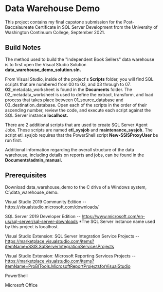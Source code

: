 # Data Warehouse Demo
This project contains my final capstone submission for the Post-Baccalaureate Certificate in SQL Server Development from the University of Washington Continuum College, September 2021.

## Build Notes
The method used to build the "Independent Book Sellers" data warehouse is to first open the Visual Studio Solution **data_warehouse_demo_solution.sln.**

From Visual Studio, inside of the project's **Scripts** folder, you will find SQL scripts that are numbered from 00 to 03, and 03 through to 07. **02**_metadata_worksheet is found in the **Documents** folder. The 02_metadata_worksheet is used to define the extract, transform, and load process that takes place between 01_source_database and 03_destination_database. Open each of the scripts in the order of their ascending number, review the code, and execute each script against the SQL Server instance **localhost.**

There are 2 additional scripts that are used to create SQL Server Agent Jobs. These scripts are named **etl_sysjob** and **maintenance_sysjob.** The script etl_sysjob requires that the PowerShell script **New-SSISProxyUser** be run first.

Additional information regarding the overall structure of the data warehouse, including details on reports and jobs, can be found in the **Documents\admin_manual.**

## Prerequisites
Download data_warehouse_demo to the C drive of a Windows system, C:\data_warehouse_demo.

Visual Studio 2019 Community Edition -- https://visualstudio.microsoft.com/downloads/

SQL Server 2019 Developer Edition -- https://www.microsoft.com/en-us/sql-server/sql-server-downloads
*The SQL Server instance name used by this project is localhost.

Visual Studio Extension: SQL Server Integration Service Projects -- https://marketplace.visualstudio.com/items?itemName=SSIS.SqlServerIntegrationServicesProjects

Visual Studio Extension: Microsoft Reporting Services Projects -- https://marketplace.visualstudio.com/items?itemName=ProBITools.MicrosoftReportProjectsforVisualStudio

PowerShell

Microsoft Office
